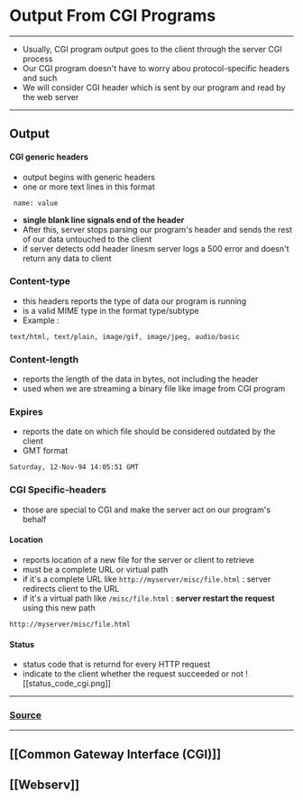 # Output From CGI Programs
---
- Usually, CGI program output goes to the client through the server CGI process
- Our CGI program doesn't have to worry abou protocol-specific headers and such
- We will consider CGI header which is sent by our program and read by the web server
---
## Output

#### CGI generic headers
- output begins with generic headers
- one or more text lines in this format
~~~
 name: value
~~~
- **single blank line signals end of the header**
- After this, server stops parsing our program's header and sends the rest of our data untouched to the client
- if server detects odd header linesm server logs a 500 error and doesn't return any data to client

### Content-type
- this headers reports the type of data our program is running
- is a valid MIME type in the format type/subtype
- Example :
~~~
text/html, text/plain, image/gif, image/jpeg, audio/basic
~~~

### Content-length
- reports the length of the data in bytes, not including the header
- used when we are streaming a binary file like image from CGI program

### Expires
- reports the date on which file should be considered outdated by the client
- GMT format
~~~
Saturday, 12-Nov-94 14:05:51 GMT
~~~

### CGI Specific-headers
- those are special to CGI and make the server act on our program's behalf
#### Location
- reports location of a new file for the server or client to retrieve
- must be a complete URL or virtual path
- if it's a complete URL like `http://myserver/misc/file.html` : server redirects client to the URL
- if it's a virtual path like `/misc/file.html` : **server restart the request** using this new path
~~~
http://myserver/misc/file.html
~~~

#### Status
- status code that is returnd for every HTTP request
- indicate to the client whether the request succeeded or not
![[status_code_cgi.png]]
---
### [Source](http://www.mnuwer.dbasedeveloper.co.uk/dlearn/web/session01.htm)
---
## [[Common Gateway Interface (CGI)]]
## [[Webserv]]